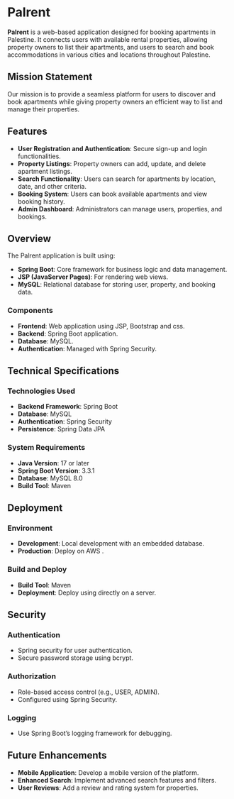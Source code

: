 # Palrent

**Palrent** is a web-based application designed for booking apartments in Palestine. It connects users with available rental properties, allowing property owners to list their apartments, and users to search and book accommodations in various cities and locations throughout Palestine.

## Mission Statement

Our mission is to provide a seamless platform for users to discover and book apartments while giving property owners an efficient way to list and manage their properties.

## Features

- **User Registration and Authentication**: Secure sign-up and login functionalities.
- **Property Listings**: Property owners can add, update, and delete apartment listings.
- **Search Functionality**: Users can search for apartments by location, date, and other criteria.
- **Booking System**: Users can book available apartments and view booking history.
- **Admin Dashboard**: Administrators can manage users, properties, and bookings.

## Overview

The Palrent application is built using:

- **Spring Boot**: Core framework for business logic and data management.
- **JSP (JavaServer Pages)**: For rendering web views.
- **MySQL**: Relational database for storing user, property, and booking data.

### Components

- **Frontend**: Web application using JSP, Bootstrap and css.
- **Backend**: Spring Boot application.
- **Database**: MySQL.
- **Authentication**: Managed with Spring Security.

## Technical Specifications

### Technologies Used

- **Backend Framework**: Spring Boot
- **Database**: MySQL
- **Authentication**: Spring Security
- **Persistence**: Spring Data JPA

### System Requirements

- **Java Version**: 17 or later
- **Spring Boot Version**: 3.3.1
- **Database**: MySQL 8.0
- **Build Tool**: Maven

## Deployment

### Environment

- **Development**: Local development with an embedded database.
- **Production**: Deploy on AWS .

### Build and Deploy

- **Build Tool**: Maven
- **Deployment**: Deploy using directly on a server.

## Security

### Authentication

- Spring security for user authentication.
- Secure password storage using bcrypt.

### Authorization

- Role-based access control (e.g., USER, ADMIN).
- Configured using Spring Security.


### Logging

- Use Spring Boot’s logging framework for debugging.

## Future Enhancements

- **Mobile Application**: Develop a mobile version of the platform.
- **Enhanced Search**: Implement advanced search features and filters.
- **User Reviews**: Add a review and rating system for properties.


